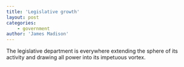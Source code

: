 ```yaml
---
title: 'Legislative growth'
layout: post
categories:
    - government
author: 'James Madison'
---
```


The legislative department is everywhere extending the sphere of its activity and drawing all power into its impetuous vortex.
